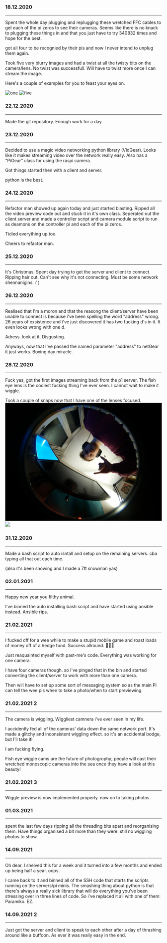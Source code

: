

### 18.12.2020
--------------
Spent the whole day plugging and replugging these wretched FFC cables to get
each of the pi zeros to see their cameras. Seems like there is no knack to 
plugging these things in and that you just have to try 340832 times and hope
for the best. 

got all four to be recognied by their pis and now I never intend to unplug 
them again. 

Took five very blurry images and had a twist at all the twisty bits on the
camera/lens. No twist was successfull. Will have to twist more once I can 
stream the image.

Here's a couple of examples for you to feast your eyes on. 

![one](WiggleIMG/1.jpg)
![five](WiggleIMG/5.jpg)


### 22.12.2020
--------------

Made the git repository. Enough work for a day. 


### 23.12.2020
--------------
Decided to use a magic video networking python library (VidGear). Looks like
it makes streaming video over the network really easy. Also has a "PiGear" 
class for using the raspi camera. 

Got things started then with a client and server.

python is the best.

### 24.12.2020
--------------
Refactor man showed up again today and just started blasting. Ripped all the
video preview code out and stuck it in it's own class. Seperated out the 
client server and made a controller script and camera module script to run as
deamons on the controller pi and each of the pi zeros. . 

Tidied everything up too.

Cheers to refactor man. 

### 25.12.2020
--------------

It's Christmas. Spent day trying to get the server and client to connect. 
Ripping hair out. Can't see why it's not connecting. Must be some network
shennanigins. :'(

### 26.12.2020
--------------

Realised that I'm a moron and that the reasong the client/server have
been unable to connect is because i've been spelling the word "address"
wrong. 26 years of exsistence and i've just discovered it has two fucking
d's in it. It even looks wrong with one d. 

Adress. 
look at it. 
Disgusting. 

Anyways, now that I've passed the named parameter "address" to netGear 
it just works. Boxing day miracle. 



### 28.12.2020
--------------

Fuck yes, got the first images streaming back from the p1 server. The fish eye
lens is the coolest fucking thing I've ever seen. I cannot wait to make it wiggle.

Took a couple of snaps now that I have one of the lenses focused. 
![](WiggleIMG/6Focus.jpg)
![](WiggleIMG/7.jpg)


### 31.12.2020
--------------

Made a bash script to auto isntall and setup on the remaining servers. cba
typing all that out each time. 

(also it's been snowing and I made a 7ft snowman yas)

### 02.01.2021
--------------

Happy new year you filthy animal. 

I've binned the auto installing bash script and have started
using ansible instead. Ansible rips.


### 21.02.2021
--------------

I fucked off for a wee while to make a stupid mobile game and roast loads of money
off of a hedge fund. Success allround. 🚀🚀🚀

Just reaquainted myself with past-me's code. Everything was working for one camera.

I have four cameras though. so I've pinged that in the bin and started converting the
client/server to work with more than one camera.

Then will have to set up some sort of messaging system so as the main Pi can tell the 
wee pis when to take a photo/when to start previewing. 


### 21.02.2021 2
--------------

The camera is wiggling. Wiggliest camnera i've ever seen in my life. 

I accidently fed all of the cameras' data down the same network port. It's made a glitchy and
inconsistent wiggling effect. so it's an accidental bodge, but I'll take it!

I am fucking flying. 

Fish eye wiggle cams are the future of photogrophy; people will cast their wretched monoscopic
cameras into the sea once they have a look at this beauty!


### 21.02.2021 3
--------------

Wiggle preview is now implemented properly. now on to taking photos.


### 01.03.2021 
--------------

spent the last few days ripping all the threading bits apart and reorganising them. Have things 
organised a bit more than they were. still no wiggling photos to show.


### 14.09.2021 
--------------

Oh dear. I shelved this for a week and it turned into a few months and ended up being half a year. oops. 

I came back to it and binned all of the SSH code that starts the scripts running on the servers/pi minis.
The smashing thing about python is that there's always a really sick library that will do everything
you've been stressing over in three lines of code. So i've replaced it all with one of them: Paramiko. EZ.


### 14.09.2021 2
--------------

Just got the server and client to speak to each other after a day of thrashing around like a buffoon. As ever it
was really easy in the end. 
